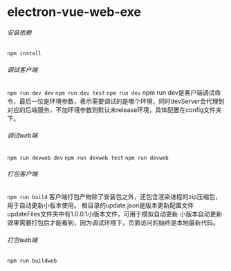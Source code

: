 # electron-vue-web-exe
###### 安装依赖
`npm install`
###### 调试客户端
`npm run dev dev`
`npm run dev test`
`npm run dev`
npm run dev是客户端调试命令，最后一位是环境参数，表示需要调试的是哪个环境，同时devServer会代理到对应的后端服务，不加环境参数则默认未release环境，具体配置在config文件夹下。
###### 调试web端
`npm run devweb dev`
`npm run devweb test`
`npm run devweb`
###### 打包客户端
`npm run build`
客户端打包产物除了安装包之外，还包含渲染进程的zip压缩包，用于自动更新小版本使用。
根目录的update.json是版本更新配置文件
updateFiles文件夹中有1.0.0.1小版本文件，可用于模拟自动更新
小版本自动更新效果需要打包后才能看到，因为调试环境下，页面访问的始终是本地最新代码。
###### 打包web端
`npm run buildweb`
